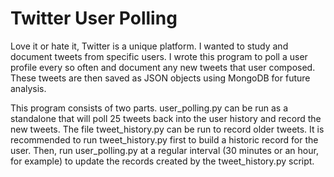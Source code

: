 # Twitter User Polling
Love it or hate it, Twitter is a unique platform. I wanted to study and document tweets from specific users. I wrote this program to poll a user profile every so often and document any new tweets that user composed. These tweets are then saved as JSON objects using MongoDB for future analysis.

This program consists of two parts. user_polling.py can be run as a standalone that will poll 25 tweets back into the user history and record the new tweets. The file tweet_history.py can be run to record older tweets. It is recommended to run tweet_history.py first to build a historic record for the user. Then, run user_polling.py at a regular interval (30 minutes or an hour, for example) to update the records created by the tweet_history.py script.